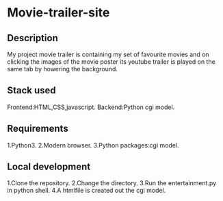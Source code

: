 # Movie-trailer-site

## Description

My project movie trailer is containing my set of favourite movies and on clicking the images of the movie poster its youtube trailer is played on the same tab by howering the background.

## Stack used

Frontend:HTML,CSS,javascript.
Backend:Python cgi model.

## Requirements
 1.Python3.
 2.Modern browser.
 3.Python packages:cgi model.
 
## Local development
1.Clone the repository.
2.Change the directory.
3.Run the entertainment.py in python shell.
4.A htmlfile is created out the cgi model.
 
 

